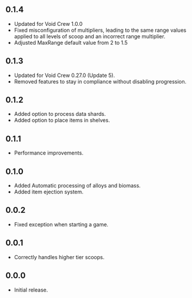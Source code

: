## 0.1.4
- Updated for Void Crew 1.0.0
- Fixed misconfiguration of multipliers, leading to the same range values applied to all levels of scoop and an incorrect range multiplier.
- Adjusted MaxRange default value from 2 to 1.5

## 0.1.3
- Updated for Void Crew 0.27.0 (Update 5).
- Removed features to stay in compliance without disabling progression.

## 0.1.2
- Added option to process data shards.
- Added option to place items in shelves.

## 0.1.1
- Performance improvements.

## 0.1.0
- Added Automatic processing of alloys and biomass.
- Added item ejection system.

## 0.0.2
- Fixed exception when starting a game.

## 0.0.1
- Correctly handles higher tier scoops.

## 0.0.0
- Initial release.
